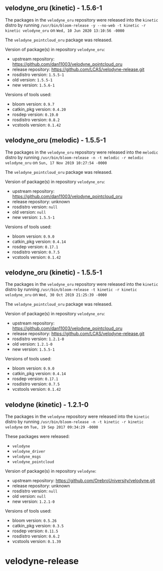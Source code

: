 ## velodyne_oru (kinetic) - 1.5.6-1

The packages in the `velodyne_oru` repository were released into the `kinetic` distro by running `/usr/bin/bloom-release -y --no-web -t kinetic -r kinetic velodyne_oru` on `Wed, 10 Jun 2020 13:10:56 -0000`

The `velodyne_pointcloud_oru` package was released.

Version of package(s) in repository `velodyne_oru`:

- upstream repository: https://github.com/dan11003/velodyne_pointcloud_oru
- release repository: https://github.com/LCAS/velodyne-release.git
- rosdistro version: `1.5.5-1`
- old version: `1.5.5-1`
- new version: `1.5.6-1`

Versions of tools used:

- bloom version: `0.9.7`
- catkin_pkg version: `0.4.20`
- rosdep version: `0.19.0`
- rosdistro version: `0.8.2`
- vcstools version: `0.1.42`


## velodyne_oru (melodic) - 1.5.5-1

The packages in the `velodyne_oru` repository were released into the `melodic` distro by running `/usr/bin/bloom-release -n -t melodic -r melodic velodyne_oru` on `Sun, 17 Nov 2019 10:27:54 -0000`

The `velodyne_pointcloud_oru` package was released.

Version of package(s) in repository `velodyne_oru`:

- upstream repository: https://github.com/dan11003/velodyne_pointcloud_oru
- release repository: unknown
- rosdistro version: `null`
- old version: `null`
- new version: `1.5.5-1`

Versions of tools used:

- bloom version: `0.9.0`
- catkin_pkg version: `0.4.14`
- rosdep version: `0.17.1`
- rosdistro version: `0.7.5`
- vcstools version: `0.1.42`


## velodyne_oru (kinetic) - 1.5.5-1

The packages in the `velodyne_oru` repository were released into the `kinetic` distro by running `/usr/bin/bloom-release -t kinetic -r kinetic velodyne_oru` on `Wed, 30 Oct 2019 21:25:39 -0000`

The `velodyne_pointcloud_oru` package was released.

Version of package(s) in repository `velodyne_oru`:

- upstream repository: https://github.com/dan11003/velodyne_pointcloud_oru
- release repository: https://github.com/LCAS/velodyne-release.git
- rosdistro version: `1.2.1-0`
- old version: `1.2.1-0`
- new version: `1.5.5-1`

Versions of tools used:

- bloom version: `0.9.0`
- catkin_pkg version: `0.4.14`
- rosdep version: `0.17.1`
- rosdistro version: `0.7.5`
- vcstools version: `0.1.42`


## velodyne (kinetic) - 1.2.1-0

The packages in the `velodyne` repository were released into the `kinetic` distro by running `/usr/bin/bloom-release -n -t kinetic -r kinetic velodyne` on `Tue, 19 Sep 2017 09:34:29 -0000`

These packages were released:
- `velodyne`
- `velodyne_driver`
- `velodyne_msgs`
- `velodyne_pointcloud`

Version of package(s) in repository `velodyne`:

- upstream repository: https://github.com/OrebroUniversity/velodyne.git
- release repository: unknown
- rosdistro version: `null`
- old version: `null`
- new version: `1.2.1-0`

Versions of tools used:

- bloom version: `0.5.26`
- catkin_pkg version: `0.3.5`
- rosdep version: `0.11.5`
- rosdistro version: `0.6.2`
- vcstools version: `0.1.39`


# velodyne-release
